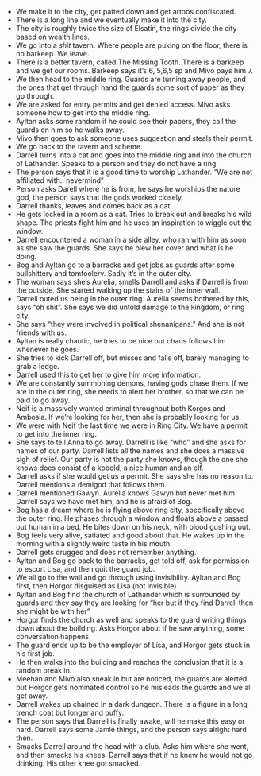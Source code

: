 - We make it to the city, get patted down and get artoos confiscated. 
- There is a long line and we eventually make it into the city. 
- The city is roughly twice the size of Elsatin, the rings divide the city based on wealth lines. 
- We go into a *shit* tavern. Where people are puking on the floor, there is no barkeep. We leave.
- There is a better tavern, called The Missing Tooth. There is a barkeep and we get our rooms. Barkeep says it’s 6, 5,6,5 sp and Mivo pays him 7. 
- We then head to the middle ring. Guards are turning away people, and the ones that get through hand the guards some sort of paper as they go through. 
- We are asked for entry permits and get denied access. Mivo asks someone how to get into the middle ring. 
- Ayltan asks some random if he could see their papers, they call the guards on him so he walks away. 
- Mivo then goes to ask someone uses suggestion and steals their permit.
- We go back to the tavern and scheme.
- Darrell turns into a cat and goes into the middle ring and into the church of Lathander. Speaks to a person and they do not have a ring. 
- The person says that it is a good time to worship Lathander. “We are not affiliated with.. nevermind”
- Person asks Darell where he is from, he says he worships the nature god, the person says that the gods worked closely. 
- Darrell thanks, leaves and comes back as a cat. 
- He gets locked in a room as a cat. Tries to break out and breaks his wild shape. The priests fight him and he uses an inspiration to wiggle out the window. 
- Darrell encountered a woman in a side alley, who ran with him as soon as she saw the guards. She says he blew her cover and what is he doing. 
- Bog and Ayltan go to a barracks and get jobs as guards after some bullshittery and tomfoolery. Sadly it’s in the outer city. 
- The woman says she’s Aurelia, smells Darrell and asks if Darrell is from the outside. She started walking up the stairs of the inner wall. 
- Darrell outed us being in the outer ring. Aurelia seems bothered by this, says “oh shit”. She says we did untold damage to the kingdom, or ring city. 
- She says “they were involved in political shenanigans.” And she is not friends with us. 
- Ayltan is really chaotic, he tries to be nice but chaos follows him whenever he goes. 
- She tries to kick Darrell off, but misses and falls off, barely managing to grab a ledge. 
- Darrell used this to get her to give him more information. 
- We are constantly summoning demons, having gods chase them. If we are in the outer ring, she needs to alert her brother, so that we can be paid to go away. 
- Neif is a massively wanted criminal throughout both Korgos and Ambosia. If we’re looking for her, then she is probably looking for us. 
- We were with Neif the last time we were in Ring City. We have a permit to get into the inner ring. 
- She says to tell Anna to go away. Darrell is like “who” and she asks for names of our party. Darrell lists all the names and she does a massive sigh of relief. Our party is not the party she knows, though the one she knows does consist of a kobold, a nice human and an elf.
- Darrell asks if she would get us a permit. She says she has no reason to. Darrell mentions a demigod that follows them. 
- Darrell mentioned Gawyn. Aurelia knows Gawyn but never met him. Darrell says we have met him, and he is afraid of Bog. 
- Bog has a dream where he is flying above ring city, specifically above the outer ring. He phases through a window and floats above a passed out human in a bed. He bites down on his neck, with blood gushing out. 
- Bog feels very alive, satiated and good about that. He wakes up in the morning with a slightly weird taste in his mouth. 
- Darrell gets drugged and does not remember anything. 
- Ayltan and Bog go back to the barracks, get told off, ask for permission to escort Lisa, and then quit the guard job. 
- We all go to the wall and go through using invisibility. Ayltan and Bog first, then Horgor disguised as Lisa (not invisible)
- Ayltan and Bog find the church of Lathander which is surrounded by guards and they say they are looking for “her but if they find Darrell then she might be with her” 
- Horgor finds the church as well and speaks to the guard writing things down about the building. Asks Horgor about if he saw anything, some conversation happens. 
- The guard ends up to be the employer of Lisa, and Horgor gets stuck in his first job. 
- He then walks into the building and reaches the conclusion that it is a random break in. 
- Meehan and Mivo also sneak in but are noticed, the guards are alerted but Horgor gets nominated control so he misleads the guards and we all get away. 
- Darrell wakes up chained in a dark dungeon. There is a figure in a long trench coat but longer and puffy. 
- The person says that Darrell is finally awake, will he make this easy or hard. Darrell says some Jamie things, and the person says alright hard then.
- Smacks Darrell around the head with a club. Asks him where she went, and then smacks his knees. Darrell says that if he knew he would not go drinking. His other knee got smacked. 